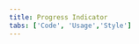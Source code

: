 ```yaml
---
title: Progress Indicator
tabs: ['Code', 'Usage','Style']
---
```






<component
    name="Progress indicator"
    component="progress-indicator"
    variation="progress-indicator"
    experimental="true"
    hasReactVersion="true"
    >
</ComponentCode>
<ComponentDocs component="progress-indicator" experimental="true"></ComponentDocs>
